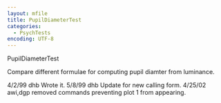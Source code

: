 ```yaml
---
layout: mfile
title: PupilDiameterTest
categories:
  - PsychTests
encoding: UTF-8
---
```


PupilDiameterTest

Compare different formulae for computing
pupil diamter from luminance.

4/2/99  dhb  Wrote it.
5/8/99  dhb  Update for new calling form.
4/25/02 awi,dgp  removed commands preventing plot 1 from appearing.